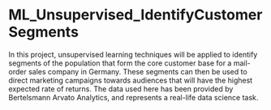 # ML_Unsupervised_IdentifyCustomerSegments
In this project, unsupervised learning techniques will be applied to identify segments of the population that form the core customer base for a mail-order sales company in Germany. These segments can then be used to direct marketing campaigns towards audiences that will have the highest expected rate of returns. The data used here has been provided by Bertelsmann Arvato Analytics, and represents a real-life data science task.
